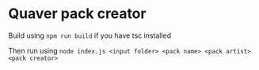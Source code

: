 # Quaver pack creator

Build using `npm run build` if you have tsc installed

Then run using `node index.js <input folder> <pack name> <pack artist> <pack creator>`
